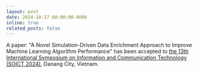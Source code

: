 ```yaml
---
layout: post
date: 2024-10-27 00:00:00-0000
inline: true
related_posts: false
---
```


A paper: "A Novel Simulation-Driven Data Enrichment Approach to Improve Machine Learning Algorithm Performance" has been accepted to [the 13th International Symposium on Information and Communication Technology (SOICT 2024)](https://soict.org/), Danang City, Vietnam.